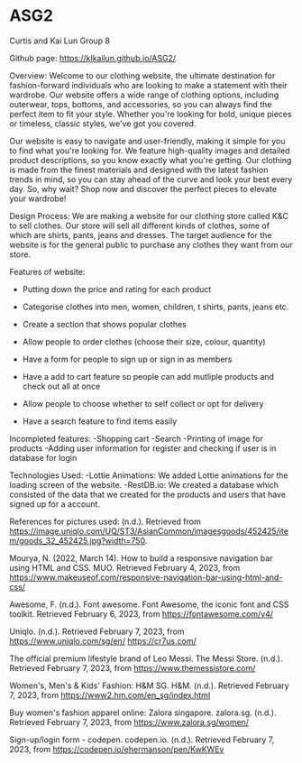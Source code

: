 # ASG2
Curtis and Kai Lun Group 8

Github page: https://klkailun.github.io/ASG2/

Overview:
Welcome to our clothing website, the ultimate destination for fashion-forward individuals who are looking to make a statement with their wardrobe. Our website offers a wide range of clothing options, including outerwear, tops, bottoms, and accessories, so you can always find the perfect item to fit your style. Whether you're looking for bold, unique pieces or timeless, classic styles, we've got you covered.

Our website is easy to navigate and user-friendly, making it simple for you to find what you're looking for. We feature high-quality images and detailed product descriptions, so you know exactly what you're getting. Our clothing is made from the finest materials and designed with the latest fashion trends in mind, so you can stay ahead of the curve and look your best every day. So, why wait? Shop now and discover the perfect pieces to elevate your wardrobe!

Design Process:
We are making a website for our clothing store called K&C to sell clothes. Our store will sell all different kinds of clothes, some of which are shirts, pants, jeans and dresses. The target audience for the website is for the general public to purchase any clothes they want from our store.

Features of website:
- Putting down the price and rating for each product

- Categorise clothes into men, women, children, t shirts, pants, jeans etc.

- Create a section that shows popular clothes

- Allow people to order clothes (choose their size, colour, quantity)

- Have a form for people to sign up or sign in as members

- Have a add to cart feature so people can add mutliple products and check out all at once

- Allow people to choose whether to self collect or opt for delivery

- Have a search feature to find items easily

Incompleted features:
-Shopping cart
-Search
-Printing of image for products
-Adding user information for register and checking if user is in database for login

Technologies Used:
-Lottie Animations: We added Lottie animations for the loading screen of the website.
-RestDB.io: We created a database which consisted of the data that we created for the products and users that have signed up for a account.

References for pictures used:
 (n.d.). Retrieved from https://image.uniqlo.com/UQ/ST3/AsianCommon/imagesgoods/452425/item/goods_32_452425.jpg?width=750. 

Mourya, N. (2022, March 14). How to build a responsive navigation bar using HTML and CSS. MUO. Retrieved February 4, 2023, from https://www.makeuseof.com/responsive-navigation-bar-using-html-and-css/ 

Awesome, F. (n.d.). Font awesome. Font Awesome, the iconic font and CSS toolkit. Retrieved February 6, 2023, from https://fontawesome.com/v4/

Uniqlo. (n.d.). Retrieved February 7, 2023, from https://www.uniqlo.com/sg/en/ 
https://cr7us.com/

The official premium lifestyle brand of Leo Messi. The Messi Store. (n.d.). Retrieved February 7, 2023, from https://www.themessistore.com/ 

Women's, Men's & Kids' Fashion: H&M SG. H&M. (n.d.). Retrieved February 7, 2023, from https://www2.hm.com/en_sg/index.html 

Buy women's fashion apparel online: Zalora singapore. zalora.sg. (n.d.). Retrieved February 7, 2023, from https://www.zalora.sg/women/

Sign-up/login form - codepen. codepen.io. (n.d.). Retrieved February 7, 2023, from https://codepen.io/ehermanson/pen/KwKWEv